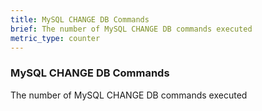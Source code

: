 ```yaml
---
title: MySQL CHANGE DB Commands
brief: The number of MySQL CHANGE DB commands executed
metric_type: counter
---
```

### MySQL CHANGE DB Commands

The number of MySQL CHANGE DB commands executed
